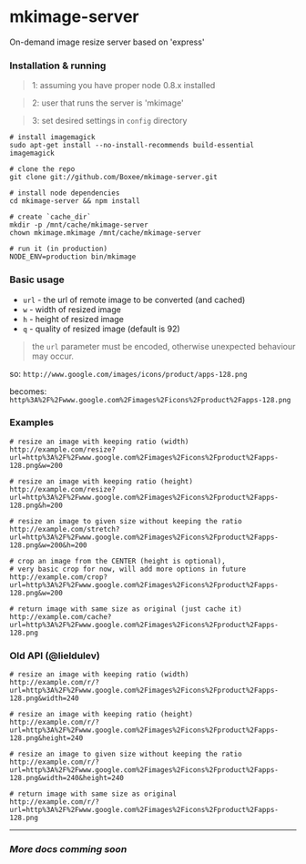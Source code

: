 # mkimage-server

On-demand image resize server based on 'express'

### Installation & running

> 1: assuming you have proper node 0.8.x installed

> 2: user that runs the server is 'mkimage'

> 3: set desired settings in `config` directory

    # install imagemagick
    sudo apt-get install --no-install-recommends build-essential imagemagick

    # clone the repo
    git clone git://github.com/Boxee/mkimage-server.git

    # install node dependencies
    cd mkimage-server && npm install

    # create `cache_dir`
    mkdir -p /mnt/cache/mkimage-server
    chown mkimage.mkimage /mnt/cache/mkimage-server

    # run it (in production)
    NODE_ENV=production bin/mkimage

### Basic usage

 - `url` - the url of remote image to be converted (and cached)
 - `w` - width of resized image
 - `h` - height of resized image
 - `q` - quality of resized image (default is 92)

> the `url` parameter must be encoded, otherwise unexpected behaviour may occur.

so: `http://www.google.com/images/icons/product/apps-128.png`

becomes: `http%3A%2F%2Fwww.google.com%2Fimages%2Ficons%2Fproduct%2Fapps-128.png`

### Examples

    # resize an image with keeping ratio (width)
    http://example.com/resize?url=http%3A%2F%2Fwww.google.com%2Fimages%2Ficons%2Fproduct%2Fapps-128.png&w=200

    # resize an image with keeping ratio (height)
    http://example.com/resize?url=http%3A%2F%2Fwww.google.com%2Fimages%2Ficons%2Fproduct%2Fapps-128.png&h=200

    # resize an image to given size without keeping the ratio
    http://example.com/stretch?url=http%3A%2F%2Fwww.google.com%2Fimages%2Ficons%2Fproduct%2Fapps-128.png&w=200&h=200

    # crop an image from the CENTER (height is optional),
    # very basic crop for now, will add more options in future
    http://example.com/crop?url=http%3A%2F%2Fwww.google.com%2Fimages%2Ficons%2Fproduct%2Fapps-128.png&w=200

    # return image with same size as original (just cache it)
    http://example.com/cache?url=http%3A%2F%2Fwww.google.com%2Fimages%2Ficons%2Fproduct%2Fapps-128.png

### Old API (@lieldulev)

    # resize an image with keeping ratio (width)
    http://example.com/r/?url=http%3A%2F%2Fwww.google.com%2Fimages%2Ficons%2Fproduct%2Fapps-128.png&width=240

    # resize an image with keeping ratio (height)
    http://example.com/r/?url=http%3A%2F%2Fwww.google.com%2Fimages%2Ficons%2Fproduct%2Fapps-128.png&height=240

    # resize an image to given size without keeping the ratio
    http://example.com/r/?url=http%3A%2F%2Fwww.google.com%2Fimages%2Ficons%2Fproduct%2Fapps-128.png&width=240&height=240

    # return image with same size as original
    http://example.com/r/?url=http%3A%2F%2Fwww.google.com%2Fimages%2Ficons%2Fproduct%2Fapps-128.png

***

### *More docs comming soon*
